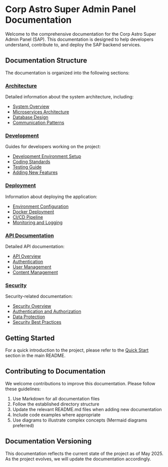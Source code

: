 # Corp Astro Super Admin Panel Documentation

Welcome to the comprehensive documentation for the Corp Astro Super Admin Panel (SAP). This documentation is designed to help developers understand, contribute to, and deploy the SAP backend services.

## Documentation Structure

The documentation is organized into the following sections:

### [Architecture](./architecture/README.md)
Detailed information about the system architecture, including:
- [System Overview](./architecture/system-overview.md)
- [Microservices Architecture](./architecture/microservices.md)
- [Database Design](./architecture/database-design.md)
- [Communication Patterns](./architecture/communication-patterns.md)

### [Development](./development/README.md)
Guides for developers working on the project:
- [Development Environment Setup](./development/setup.md)
- [Coding Standards](./development/coding-standards.md)
- [Testing Guide](./development/testing.md)
- [Adding New Features](./development/adding-features.md)

### [Deployment](./deployment/README.md)
Information about deploying the application:
- [Environment Configuration](./deployment/environment-config.md)
- [Docker Deployment](./deployment/docker.md)
- [CI/CD Pipeline](./deployment/ci-cd.md)
- [Monitoring and Logging](./deployment/monitoring.md)

### [API Documentation](./api/README.md)
Detailed API documentation:
- [API Overview](./api/overview.md)
- [Authentication](./api/authentication.md)
- [User Management](./api/user-management.md)
- [Content Management](./api/content-management.md)

### [Security](./security/README.md)
Security-related documentation:
- [Security Overview](./security/overview.md)
- [Authentication and Authorization](./security/auth.md)
- [Data Protection](./security/data-protection.md)
- [Security Best Practices](./security/best-practices.md)

## Getting Started

For a quick introduction to the project, please refer to the [Quick Start](../README.md#quick-start) section in the main README.

## Contributing to Documentation

We welcome contributions to improve this documentation. Please follow these guidelines:
1. Use Markdown for all documentation files
2. Follow the established directory structure
3. Update the relevant README.md files when adding new documentation
4. Include code examples where appropriate
5. Use diagrams to illustrate complex concepts (Mermaid diagrams preferred)

## Documentation Versioning

This documentation reflects the current state of the project as of May 2025. As the project evolves, we will update the documentation accordingly.
